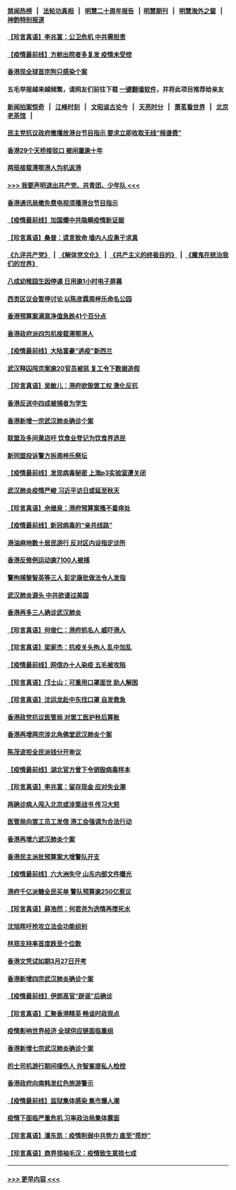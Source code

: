#### [禁闻热榜](热点新闻.md?=0)  &nbsp;&nbsp;|&nbsp;&nbsp; [法轮功真相](https://github.com/gfw-breaker/truth/blob/master/README.md?=0) &nbsp;&nbsp;|&nbsp;&nbsp; [明慧二十周年报告](https://github.com/gfw-breaker/mh-reports/blob/master/README.md?=0) &nbsp;&nbsp;|&nbsp;&nbsp;[明慧期刊](https://github.com/gfw-breaker/mh-qikan) &nbsp;&nbsp;|&nbsp;&nbsp; [明慧海外之窗](https://github.com/gfw-breaker/mh-news/blob/master/README.md?=0) &nbsp;&nbsp;|&nbsp;&nbsp; [神韵特别报道](https://github.com/gfw-breaker/mh-news/blob/master/shenyun.md?=0)
#### [【珍言真语】李兆富：公卫危机 中共需担责](../pages/nsc415/n11920422.md?t=03070231) 
#### [【疫情最前线】方舱出院者多复发 疫情未受控](../pages/nsc415/n11918637.md?t=03070231) 
#### [香港现全球首宗狗只感染个案](../pages/nsc415/n11918710.md?t=03070231) 
#### 五毛举报越来越频繁，请网友们前往下载 [一键翻墙软件](https://github.com/gfw-breaker/ssr-accounts)，并将此项目推荐给亲友
#### [新闻拍案惊奇](https://github.com/gfw-breaker/banned-news/blob/master/pages/link4.md) &nbsp;&nbsp;|&nbsp;&nbsp; [江峰时刻](https://github.com/gfw-breaker/banned-news/blob/master/pages/link4.md) &nbsp;&nbsp;|&nbsp;&nbsp; [文昭谈古论今](https://github.com/gfw-breaker/banned-news/blob/master/pages/link4.md) &nbsp;&nbsp;|&nbsp;&nbsp; [天亮时分](https://github.com/gfw-breaker/banned-news/blob/master/pages/link4.md) &nbsp;&nbsp;|&nbsp;&nbsp; [萧茗看世界](https://github.com/gfw-breaker/banned-news/blob/master/pages/link4.md) &nbsp;&nbsp;|&nbsp;&nbsp; [北京老茶馆](https://github.com/gfw-breaker/banned-news/blob/master/pages/link4.md) &nbsp;&nbsp;|&nbsp;&nbsp; 
#### [民主党抗议政府撤播放港台节目指示 要求立即收取无线“频谱费”](../pages/nsc415/n11918681.md?t=03070231) 
#### [香港29个天桥接驳口 被闲置逾十年](../pages/nsc415/n11918654.md?t=03070231) 
#### [两班接载滞鄂港人包机返港](../pages/nsc415/n11915855.md?t=03070231) 
#### [>>> 我要声明退出共产党、共青团、少年队 <<<](https://github.com/begood0513/goodnews/blob/master/quit/letter.md) 
#### [香港通讯局撤免费电视须播港台节目指示](../pages/nsc415/n11915831.md?t=03070231) 
#### [【疫情最前线】加国爆中共隐瞒疫情新证据](../pages/nsc415/n11915482.md?t=03070231) 
#### [【珍言真语】桑普：谎言致命 墙内人应勇于求真](../pages/nsc415/n11915169.md?t=03070231) 
#### [《九评共产党》](https://github.com/begood0513/9ping.md/blob/master/README.md) &nbsp;|&nbsp; [《解体党文化》](../../../../jtdwh.md/blob/master/README.md)  &nbsp;|&nbsp; [《共产主义的终极目的》](../../../../gczydzjmd.md/blob/master/README.md) &nbsp;|&nbsp; [《魔鬼在统治我们的世界》](../../../../mgztzwmdsj.md/blob/master/README.md) 
#### [八成幼稚园生因停课 日用逾1小时电子屏幕](../pages/nsc415/n11913263.md?t=03070231) 
#### [西贡区议会暂停讨论 以陈彦霖周梓乐命名公园](../pages/nsc415/n11913248.md?t=03070231) 
#### [香港预算案满意净值急跌41个百分点](../pages/nsc415/n11913236.md?t=03070231) 
#### [香港政府派四包机接载滞鄂港人](../pages/nsc415/n11913211.md?t=03070231) 
#### [【疫情最前线】大陆富豪“逃疫”新西兰](../pages/nsc415/n11913160.md?t=03070231) 
#### [武汉释囚闯京案逾20官员被惩 复工令下数据造假](../pages/nsc415/n11912743.md?t=03070231) 
#### [【珍言真语】吴敏儿：港府欲毁罢工权 激化反抗](../pages/nsc415/n11912457.md?t=03070231) 
#### [香港反送中四成被捕者为学生](../pages/nsc415/n11910730.md?t=03070231) 
#### [香港新增一宗武汉肺炎确诊个案](../pages/nsc415/n11910724.md?t=03070231) 
#### [联盟及多间黄店吁 饮食业登记为饮食界选民](../pages/nsc415/n11910718.md?t=03070231) 
#### [新同盟投诉警方拆周梓乐祭坛](../pages/nsc415/n11910707.md?t=03070231) 
#### [【疫情最前线】发现病毒秘密 上海p3实验室遭关闭](../pages/nsc415/n11910640.md?t=03070231) 
#### [武汉肺炎疫情严峻 习近平访日或延至秋天](../pages/nsc415/n11910570.md?t=03070231) 
#### [【珍言真语】佘继泉：港府预算案搔不着痒处](../pages/nsc415/n11910011.md?t=03070231) 
#### [【疫情最前线】新冠病毒的“亲共线路”](../pages/nsc415/n11907734.md?t=03070231) 
#### [港油麻地数十居民游行 反对区内设指定诊所](../pages/nsc415/n11907900.md?t=03070231) 
#### [香港反修例运动逾7100人被捕](../pages/nsc415/n11907922.md?t=03070231) 
#### [警拘捕黎智英等三人 彭定康批做法令人发指](../pages/nsc415/n11907905.md?t=03070231) 
#### [武汉肺炎源头 中共欲诿过美国](../pages/nsc415/n11907665.md?t=03070231) 
#### [香港再多三人确诊武汉肺炎](../pages/nsc415/n11907846.md?t=03070231) 
#### [【珍言真语】何俊仁：港府抓名人 威吓港人](../pages/nsc415/n11907561.md?t=03070231) 
#### [【珍言真语】梁家杰：抗疫关头拘人 乱中加乱](../pages/nsc415/n11907444.md?t=03070231) 
#### [【疫情最前线】网信办十人染疫 五毛被攻陷](../pages/nsc415/n11903757.md?t=03070231) 
#### [【珍言真语】邝士山：可重用口罩面世 助人解困](../pages/nsc415/n11903875.md?t=03070231) 
#### [【珍言真语】沈运龙赴中东找口罩 自发救急](../pages/nsc415/n11903291.md?t=03070231) 
#### [香港政党抗议医管局 对罢工医护秋后算账](../pages/nsc415/n11901746.md?t=03070231) 
#### [香港再增两宗涉北角佛堂武汉肺炎个案](../pages/nsc415/n11901737.md?t=03070231) 
#### [陈茂波拒全民派钱分开审议](../pages/nsc415/n11901672.md?t=03070231) 
#### [【疫情最前线】湖北官方曾下令销毁病毒样本](../pages/nsc415/n11901518.md?t=03070231) 
#### [【珍言真语】李兆富：留存现金 应对失业潮](../pages/nsc415/n11901448.md?t=03070231) 
#### [两确诊病人闯入北京或涉栗战书 传习大怒](../pages/nsc415/n11901180.md?t=03070231) 
#### [医管局向罢工员工发信 港工会强调为合法行动](../pages/nsc415/n11898870.md?t=03070231) 
#### [香港再增六武汉肺炎个案](../pages/nsc415/n11898843.md?t=03070231) 
#### [香港民主派批预算案大增警队开支](../pages/nsc415/n11898813.md?t=03070231) 
#### [【疫情最前线】六大洲失守 山东内部文件曝光](../pages/nsc415/n11898455.md?t=03070231) 
#### [港府千亿派糖全民买单 警队预算逾250亿惹议](../pages/nsc415/n11898608.md?t=03070231) 
#### [【珍言真语】薛浩然：何君尧为选情再搅死水](../pages/nsc415/n11898269.md?t=03070231) 
#### [沈旭晖吁抢攻立法会功能组别](../pages/nsc415/n11896084.md?t=03070231) 
#### [林郑支持率首度跌至个位数](../pages/nsc415/n11896058.md?t=03070231) 
#### [香港文凭试如期3月27日开考](../pages/nsc415/n11896055.md?t=03070231) 
#### [香港新增四宗武汉肺炎确诊个案](../pages/nsc415/n11896040.md?t=03070231) 
#### [【疫情最前线】伊朗高官“辟谣”后确诊](../pages/nsc415/n11895902.md?t=03070231) 
#### [【珍言真语】汇聚香港精英 畅谈时政观点](../pages/nsc415/n11895733.md?t=03070231) 
#### [疫情影响世界经济 全球供应链面临重组](../pages/nsc415/n11895634.md?t=03070231) 
#### [香港新增七宗武汉肺炎确诊个案](../pages/nsc415/n11893498.md?t=03070231) 
#### [的士司机游行期间撞伤人 许智峯提私人检控](../pages/nsc415/n11893483.md?t=03070231) 
#### [香港政府向南韩发红色旅游警示](../pages/nsc415/n11893398.md?t=03070231) 
#### [【疫情最前线】监狱集体感染 集市爆人潮](../pages/nsc415/n11893181.md?t=03070231) 
#### [疫情下面临严重危机  习率政治局集体露面](../pages/nsc415/n11893305.md?t=03070231) 
#### [【珍言真语】潘东凯：疫情削弱中共势力 直至“揽炒”](../pages/nsc415/n11892866.md?t=03070231) 
#### [【珍言真语】商界领袖毛汉：疫情致生意损七成](../pages/nsc415/n11890348.md?t=03070231) 

----
#### [ >>> 更早内容 <<< ](../indexes/nsc415-earlier.md)
